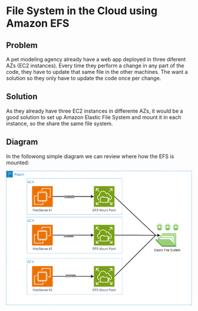 # File System in the Cloud using Amazon EFS

## Problem
A pet modeling agency already have a web app deployed in three diferent AZs (EC2 instances). Every time they perform a change in any part of the code, they have to update that same file in the other machines. The want a solution so they only have to update the code once per change.

## Solution
As they already have three EC2 instances in differente AZs, it would be a good solution to set up Amazon Elastic File System and mount it in each instance, so the share the same file system.

## Diagram
In the followong simple diagram we can review where how the EFS is mounted:

[<img src="https://github.com/martinBDev/IaC_AWS/blob/main/efs_cloud/plan.png" alt="Plan" width="900"/>](https://github.com/martinBDev/IaC_AWS/blob/main/efs_cloud/plan.png)